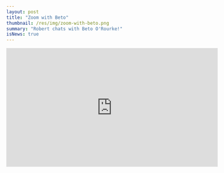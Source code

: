 ```yaml
---
layout: post
title: "Zoom with Beto"
thumbnail: /res/img/zoom-with-beto.png
summary: "Robert chats with Beto O'Rourke!"
isNews: true
---
```


<iframe width="560" height="315" src="https://www.youtube-nocookie.com/embed/D64XqJg4Lfc" frameborder="0" allow="accelerometer; autoplay; encrypted-media; gyroscope; picture-in-picture" allowfullscreen></iframe>

<br>